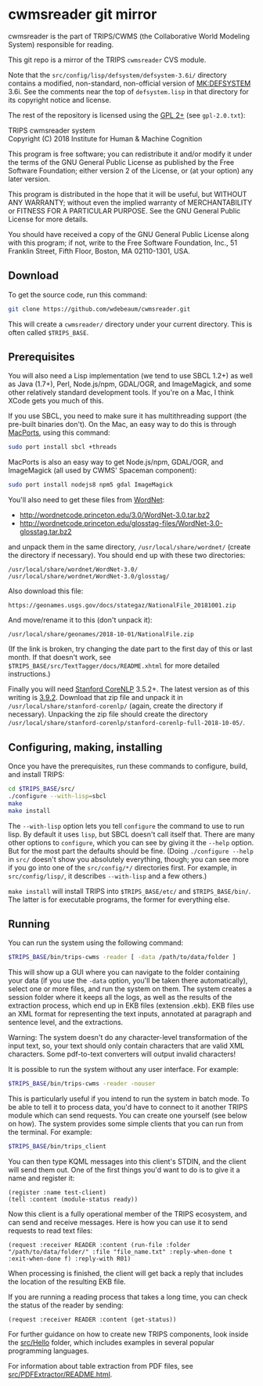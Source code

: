 # cwmsreader git mirror #

cwmsreader is the part of TRIPS/CWMS (the Collaborative World Modeling System) responsible for reading.

This git repo is a mirror of the TRIPS `cwmsreader` CVS module.

Note that the `src/config/lisp/defsystem/defsystem-3.6i/` directory contains a modified, non-standard, non-official version of [MK:DEFSYSTEM](http://www.cliki.net/mk-defsystem) 3.6i. See the comments near the top of `defsystem.lisp` in that directory for its copyright notice and license.

The rest of the repository is licensed using the [GPL 2+](http://www.gnu.org/licenses/old-licenses/gpl-2.0.en.html) (see `gpl-2.0.txt`):

TRIPS cwmsreader system  
Copyright (C) 2018  Institute for Human & Machine Cognition

This program is free software; you can redistribute it and/or
modify it under the terms of the GNU General Public License
as published by the Free Software Foundation; either version 2
of the License, or (at your option) any later version.
 
This program is distributed in the hope that it will be useful,
but WITHOUT ANY WARRANTY; without even the implied warranty of
MERCHANTABILITY or FITNESS FOR A PARTICULAR PURPOSE.  See the
GNU General Public License for more details.

You should have received a copy of the GNU General Public License
along with this program; if not, write to the Free Software
Foundation, Inc., 51 Franklin Street, Fifth Floor, Boston, MA  02110-1301, USA.

## Download ##

To get the source code, run this command:

```bash
git clone https://github.com/wdebeaum/cwmsreader.git
```

This will create a `cwmsreader/` directory under your current directory. This is often called `$TRIPS_BASE`.

## Prerequisites ##

You will also need a Lisp implementation (we tend to use SBCL 1.2+) as well as Java (1.7+), Perl, Node.js/npm, GDAL/OGR, and ImageMagick, and some other relatively standard development tools. If you're on a Mac, I think XCode gets you much of this.

If you use SBCL, you need to make sure it has multithreading support (the pre-built binaries don't). On the Mac, an easy way to do this is through [MacPorts](http://www.macports.org/), using this command:

```bash
sudo port install sbcl +threads
```

MacPorts is also an easy way to get Node.js/npm, GDAL/OGR, and ImageMagick (all used by CWMS' Spaceman component):

```bash
sudo port install nodejs8 npm5 gdal ImageMagick
```

You'll also need to get these files from [WordNet](http://wordnet.princeton.edu/):

 - http://wordnetcode.princeton.edu/3.0/WordNet-3.0.tar.bz2
 - http://wordnetcode.princeton.edu/glosstag-files/WordNet-3.0-glosstag.tar.bz2

and unpack them in the same directory, `/usr/local/share/wordnet/` (create the directory if necessary). You should end up with these two directories:

    /usr/local/share/wordnet/WordNet-3.0/
    /usr/local/share/wordnet/WordNet-3.0/glosstag/

Also download this file:

    https://geonames.usgs.gov/docs/stategaz/NationalFile_20181001.zip

And move/rename it to this (don't unpack it):

    /usr/local/share/geonames/2018-10-01/NationalFile.zip

(If the link is broken, try changing the date part to the first day of this or last month. If that doesn't work, see `$TRIPS_BASE/src/TextTagger/docs/README.xhtml` for more detailed instructions.)

Finally you will need [Stanford CoreNLP](http://stanfordnlp.github.io/CoreNLP/) 3.5.2+. The latest version as of this writing is [3.9.2](http://nlp.stanford.edu/software/stanford-corenlp-full-2018-10-05.zip). Download that zip file and unpack it in `/usr/local/share/stanford-corenlp/` (again, create the directory if necessary). Unpacking the zip file should create the directory `/usr/local/share/stanford-corenlp/stanford-corenlp-full-2018-10-05/`.

## Configuring, making, installing ##

Once you have the prerequisites, run these commands to configure, build, and install TRIPS:

```bash
cd $TRIPS_BASE/src/
./configure --with-lisp=sbcl
make
make install
```

The `--with-lisp` option lets you tell `configure` the command to use to run lisp. By default it uses `lisp`, but SBCL doesn't call itself that. There are many other options to `configure`, which you can see by giving it the `--help` option. But for the most part the defaults should be fine. (Doing `./configure --help` in `src/` doesn't show you absolutely everything, though; you can see more if you go into one of the `src/config/*/` directories first. For example, in `src/config/lisp/`, it describes `--with-lisp` and a few others.)

`make install` will install TRIPS into `$TRIPS_BASE/etc/` and `$TRIPS_BASE/bin/`. The latter is for executable programs, the former for everything else.

## Running ##

You can run the system using the following command:

```bash
$TRIPS_BASE/bin/trips-cwms -reader [ -data /path/to/data/folder ]
```

This will show up a GUI where you can navigate to the folder containing your data (if you use the `-data` option, you'll be taken there automatically), select one or more files, and run the system on them. The system creates a session folder where it keeps all the logs, as well as the results of the extraction process, which end up in EKB files (extension .ekb). EKB files use an XML format for representing the text inputs, annotated at paragraph and sentence level, and the extractions. 

Warning: The system doesn't do any character-level transformation of the input text, so, your text should only contain characters that are valid XML characters. Some pdf-to-text converters will output invalid characters!

It is possible to run the system without any user interface. For example:

```bash
$TRIPS_BASE/bin/trips-cwms -reader -nouser
```

This is particularly useful if you intend to run the system in batch mode. To be able to tell it to process data, you'd have to connect to it another TRIPS module which can send requests. You can create one yourself (see below on how). The system provides some simple clients that you can run from the terminal. For example:

```bash
$TRIPS_BASE/bin/trips_client
```

You can then type KQML messages into this client's STDIN, and the client will send them out. One of the first things you'd want to do is to give it a name and register it:

    (register :name test-client)
    (tell :content (module-status ready)) 

Now this client is a fully operational member of the TRIPS ecosystem, and can send and receive messages. Here is how you can use it to send requests to read text files:

    (request :receiver READER :content (run-file :folder "/path/to/data/folder/" :file "file_name.txt" :reply-when-done t :exit-when-done f) :reply-with R01)

When processing is finished, the client will get back a reply that includes the location of the resulting EKB file.

If you are running a reading process that takes a long time, you can check the status of the reader by sending:

    (request :receiver READER :content (get-status))

For further guidance on how to create new TRIPS components, look inside the [src/Hello](src/Hello) folder, which includes examples in several popular programming languages.

For information about table extraction from PDF files, see [src/PDFExtractor/README.html](src/PDFExtractor/README.html).

